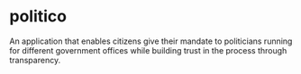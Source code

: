 # politico
An application that enables citizens give their mandate to politicians running for different government offices while building trust in the process through transparency.
